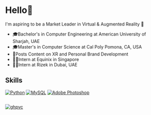 # Hello👋
I'm aspiring to be a Market Leader in Virtual & Augmented Reality 🥇
* 🎓Bachelor's in Computer Engineering at American University of Sharjah, UAE
* 🎓Master's in Computer Science at Cal Poly Pomona, CA, USA
* 🎥Posts Content on XR and Personal Brand Development
* 🧑‍💻Intern at Equinix in Singapore
* 🧑‍💻Intern at Rizek in Dubai, UAE

## Skills
[![Python](https://img.shields.io/badge/python-3670A0?style=for-the-badge&logo=python&logoColor=ffdd54)](https://github.com/Nadir-Bk)
[![MySQL](https://img.shields.io/badge/mysql-4479A1.svg?style=for-the-badge&logo=mysql&logoColor=white)](https://github.com/Nadir-Bk)
[![Adobe Photoshop](https://img.shields.io/badge/adobe%20photoshop-%2331A8FF.svg?style=for-the-badge&logo=adobe%20photoshop&logoColor=white)](https://github.com/Nadir-Bk)
##
[![ghpvc](https://komarev.com/ghpvc/?username=Nadir-Bk&color=blueviolet)](https://github.com/Nadir-Bk)

